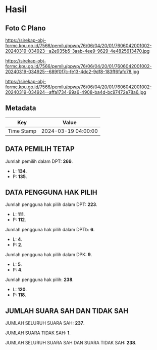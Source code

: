 # Hasil

## Foto C Plano

https://sirekap-obj-formc.kpu.go.id/7566/pemilu/ppwp/76/06/04/20/01/7606042001002-20240319-034923--a2e935b5-3aab-4ee9-9629-4e4825613470.jpg

https://sirekap-obj-formc.kpu.go.id/7566/pemilu/ppwp/76/06/04/20/01/7606042001002-20240319-034925--689f0f7c-fe13-4dc2-9df8-183ff6fafc78.jpg

https://sirekap-obj-formc.kpu.go.id/7566/pemilu/ppwp/76/06/04/20/01/7606042001002-20240319-034924--affa1734-99a6-4908-ba4d-bc97472e78a6.jpg


## Metadata

| Key        | Value               |
| ---------- | ------------------- |
| Time Stamp | 2024-03-19 04:00:00 |


## DATA PEMILIH TETAP

Jumlah pemilih dalam DPT: **269**.
 * L: **134**.
 * P: **135**.

## DATA PENGGUNA HAK PILIH

Jumlah pengguna hak pilih dalam DPT: **223**.
 * L: **111**.
 * P: **112**.

Jumlah pengguna hak pilih dalam DPTb: **6**.
 * L: **4**.
 * P: **2**.

Jumlah pengguna hak pilih dalam DPK: **9**.
 * L: **5**.
 * P: **4**.

Jumlah pengguna hak pilih: **238**.
 * L: **120**.
 * P: **118**.

## JUMLAH SUARA SAH DAN TIDAK SAH

JUMLAH SELURUH SUARA SAH: **237**.

JUMLAH SUARA TIDAK SAH: **1**.

JUMLAH SELURUH SUARA SAH DAN SUARA TIDAK SAH: **238**.


